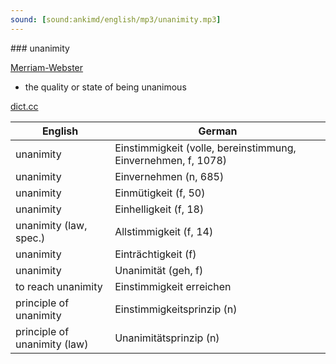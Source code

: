 ```yaml
---
sound: [sound:ankimd/english/mp3/unanimity.mp3]
---
```


\### unanimity

[Merriam-Webster](https://www.merriam-webster.com/dictionary/unanimity)

- the quality or state of being unanimous

[dict.cc](https://www.dict.cc/unanimity)

| English        | German       |
| -------------- | ------------ |
| unanimity | Einstimmigkeit (volle, bereinstimmung, Einvernehmen, f, 1078) |
| unanimity | Einvernehmen (n, 685) |
| unanimity | Einmütigkeit (f, 50) |
| unanimity | Einhelligkeit (f, 18) |
| unanimity (law, spec.) | Allstimmigkeit (f, 14) |
| unanimity | Einträchtigkeit (f) |
| unanimity | Unanimität (geh, f) |
| to reach unanimity | Einstimmigkeit erreichen |
| principle of unanimity | Einstimmigkeitsprinzip (n) |
| principle of unanimity (law) | Unanimitätsprinzip (n) |

